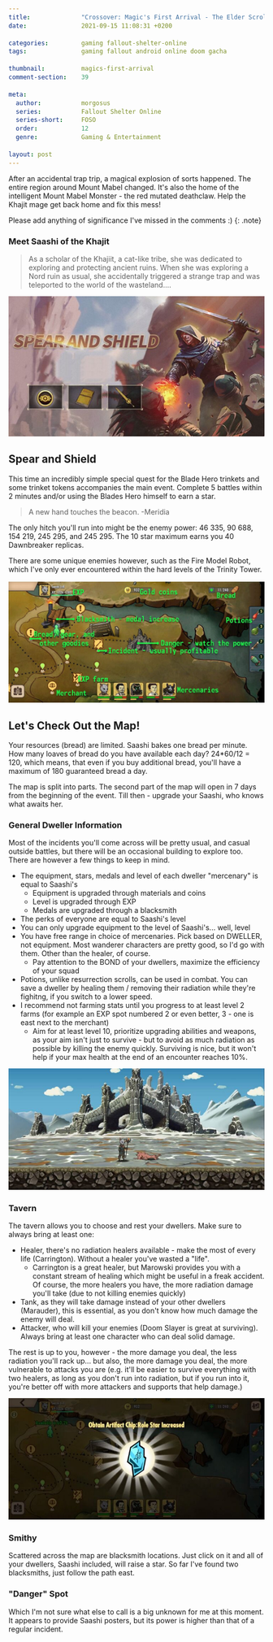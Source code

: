 ```yaml
---
title:              "Crossover: Magic's First Arrival - The Elder Scrolls: Blades"
date:               2021-09-15 11:08:31 +0200

categories:         gaming fallout-shelter-online
tags:               gaming fallout android online doom gacha

thumbnail:          magics-first-arrival
comment-section:    39

meta:
  author:           morgosus
  series:           Fallout Shelter Online
  series-short:     FOSO
  order:            12
  genre:            Gaming & Entertainment

layout: post
---
```

After an accidental trap trip, a magical explosion of sorts happened. The entire region around Mount Mabel changed. It's also the home of the intelligent Mount Mabel Monster - the red mutated deathclaw. Help the Khajit mage get back home and fix this mess!

Please add anything of significance I've missed in the comments :)
{: .note}

### Meet Saashi of the Khajit
> As a scholar of the Khajiit, a cat-like tribe, she was dedicated to exploring and protecting ancient ruins. When she was exploring a Nord ruin as usual, she accidentally triggered a strange trap and was teleported to the world of the wasteland....

![The special quest associated with this event](/assets/thm/gaming/foso/spear-and-shield.jpg?v=1.0.0)
## Spear and Shield

This time an incredibly simple special quest for the Blade Hero trinkets and some trinket tokens accompanies the main event. Complete 5 battles within 2 minutes and/or using the Blades Hero himself to earn a star.

> A new hand touches the beacon. -Meridia

The only hitch you'll run into might be the enemy power: 46 335, 90 688, 154 219, 245 295, and 245 295. The 10 star maximum earns you 40 Dawnbreaker replicas.

There are some unique enemies however, such as the Fire Model Robot, which I've only ever encountered within the hard levels of the Trinity Tower.

!["Skyrim"](/assets/thm/gaming/foso/magics-first-arrival-map.jpg?v=1.0.0)
## Let's Check Out the Map!
Your resources (bread) are limited. Saashi bakes one bread per minute. How many loaves of bread do you have available each day? 24*60/12 = 120, which means, that even if you buy additional bread, you'll have a maximum of 180 guaranteed bread a day.

The map is split into parts. The second part of the map will open in 7 days from the beginning of the event. Till then - upgrade your Saashi, who knows what awaits her.

### General Dweller Information
Most of the incidents you'll come across will be pretty usual, and casual outside battles, but there will be an occasional building to explore too. There are however a few things to keep in mind.

- The equipment, stars, medals and level of each dweller "mercenary" is equal to Saashi's
  - Equipment is upgraded through materials and coins
  - Level is upgraded through EXP
  - Medals are upgraded through a blacksmith
- The perks of everyone are equal to Saashi's level
- You can only upgrade equipment to the level of Saashi's... well, level
- You have free range in choice of mercenaries. Pick based on DWELLER, not equipment. Most wanderer characters are pretty good, so I'd go with them. Other than the healer, of course.
   - Pay attention to the BOND of your dwellers, maximize the efficiency of your squad
- Potions, unlike resurrection scrolls, can be used in combat. You can save a dweller by healing them / removing their radiation while they're fighitng, if you switch to a lower speed.
- I recommend not farming stats until you progress to at least level 2 farms (for example an EXP spot numbered 2 or even better, 3 - one is east next to the merchant)
  - Aim for at least level 10, prioritize upgrading abilities and weapons, as your aim isn't just to survive - but to avoid as much radiation as possible by killing the enemy quickly. Surviving is nice, but it won't help if your max health at the end of an encounter reaches 10%.

![Saashi over a dead fallout creature](/assets/thm/gaming/foso/magics-first-arrival-saashi-dog.jpg?v=1.5.0)
### Tavern
The tavern allows you to choose and rest your dwellers. Make sure to always bring at least one:
- Healer, there's no radiation healers available - make the most of every life (Carrington). Without a healer you've wasted a "life".
  - Carrington is a great healer, but Marowski provides you with a constant stream of healing which might be useful in a freak accident. Of course, the more healers you have, the more radiation damage you'll take (due to not killing enemies quickly)
- Tank, as they will take damage instead of your other dwellers (Marauder), this is essential, as you don't know how much damage the enemy will deal.
- Attacker, who will kill your enemies (Doom Slayer is great at surviving). Always bring at least one character who can deal solid damage.

The rest is up to you, however - the more damage you deal, the less radiation you'll rack up... but also, the more damage you deal, the more vulnerable to attacks you are (e.g. it'll be easier to survive everything with two healers, as long as you don't run into radiation, but if you run into it, you're better off with more attackers and supports that help damage.)

![Use these to increase stars or medals](/assets/thm/gaming/foso/magics-first-arrival-artifact-chip.jpg?v=1.0.0)

### Smithy
Scattered across the map are blacksmith locations. Just click on it and all of your dwellers, Saashi included, will raise a star. So far I've found  two blacksmiths, just follow the path east.

### "Danger" Spot
Which I'm not sure what else to call is a big unknown for me at this moment. It appears to provide Saashi posters, but its power is higher than that of a regular incident.